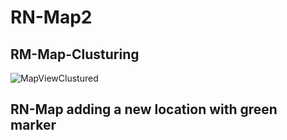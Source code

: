 # RN-Map2

## RM-Map-Clusturing
![MapViewClustured](https://user-images.githubusercontent.com/76162124/131213499-e75b2a73-04ed-4d87-809c-8a7425faef21.PNG)

## RN-Map adding a new location with green marker

